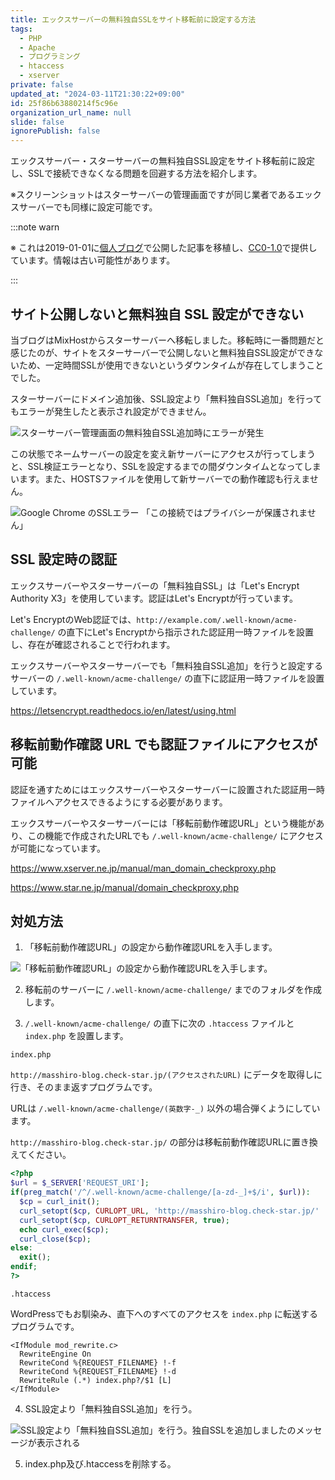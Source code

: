 ```yaml
---
title: エックスサーバーの無料独自SSLをサイト移転前に設定する方法
tags:
  - PHP
  - Apache
  - プログラミング
  - htaccess
  - xserver
private: false
updated_at: "2024-03-11T21:30:22+09:00"
id: 25f86b63880214f5c96e
organization_url_name: null
slide: false
ignorePublish: false
---
```


エックスサーバー・スターサーバーの無料独自SSL設定をサイト移転前に設定し、SSLで接続できなくなる問題を回避する方法を紹介します。

※スクリーンショットはスターサーバーの管理画面ですが同じ業者であるエックスサーバーでも同様に設定可能です。

:::note warn

※ これは2019-01-01に[個人ブログ](https://bicstone.me)で公開した記事を移植し、[CC0-1.0](https://creativecommons.org/publicdomain/zero/1.0/deed.ja)で提供しています。情報は古い可能性があります。

:::

## サイト公開しないと無料独自 SSL 設定ができない

当ブログはMixHostからスターサーバーへ移転しました。移転時に一番問題だと感じたのが、サイトをスターサーバーで公開しないと無料独自SSL設定ができないため、一定時間SSLが使用できないというダウンタイムが存在してしまうことでした。

スターサーバーにドメイン追加後、SSL設定より「無料独自SSL追加」を行ってもエラーが発生したと表示され設定ができません。

![スターサーバー管理画面の無料独自SSL追加時にエラーが発生](https://qiita-image-store.s3.ap-northeast-1.amazonaws.com/0/684999/16fa4e63-498a-c278-c4af-fd46dbad002d.png)

この状態でネームサーバーの設定を変え新サーバーにアクセスが行ってしまうと、SSL検証エラーとなり、SSLを設定するまでの間ダウンタイムとなってしまいます。また、HOSTSファイルを使用して新サーバーでの動作確認も行えません。

![Google Chrome のSSLエラー 「この接続ではプライバシーが保護されません」](https://qiita-image-store.s3.ap-northeast-1.amazonaws.com/0/684999/c75c1ae4-00e5-a93c-8242-be39a82ec6c1.png)

## SSL 設定時の認証

エックスサーバーやスターサーバーの「無料独自SSL」は「Let's Encrypt Authority X3」を使用しています。認証はLet's Encryptが行っています。

Let's EncryptのWeb認証では、`http://example.com/.well-known/acme-challenge/` の直下にLet's Encryptから指示された認証用一時ファイルを設置し、存在が確認されることで行われます。

エックスサーバーやスターサーバーでも「無料独自SSL追加」を行うと設定するサーバーの `/.well-known/acme-challenge/` の直下に認証用一時ファイルを設置しています。

https://letsencrypt.readthedocs.io/en/latest/using.html

## 移転前動作確認 URL でも認証ファイルにアクセスが可能

認証を通すためにはエックスサーバーやスターサーバーに設置された認証用一時ファイルへアクセスできるようにする必要があります。

エックスサーバーやスターサーバーには「移転前動作確認URL」という機能があり、この機能で作成されたURLでも `/.well-known/acme-challenge/` にアクセスが可能になっています。

https://www.xserver.ne.jp/manual/man_domain_checkproxy.php

https://www.star.ne.jp/manual/domain_checkproxy.php

## 対処方法

1. 「移転前動作確認URL」の設定から動作確認URLを入手します。

![「移転前動作確認URL」の設定から動作確認URLを入手します。](https://qiita-image-store.s3.ap-northeast-1.amazonaws.com/0/684999/63884fd3-31fd-7d1c-8ee4-b561a43fef58.png)

2. 移転前のサーバーに `/.well-known/acme-challenge/` までのフォルダを作成します。

3. `/.well-known/acme-challenge/` の直下に次の `.htaccess` ファイルと `index.php` を設置します。

`index.php`

`http://masshiro-blog.check-star.jp/(アクセスされたURL)` にデータを取得しに行き、そのまま返すプログラムです。

URLは `/.well-known/acme-challenge/(英数字-_)` 以外の場合弾くようにしています。

`http://masshiro-blog.check-star.jp/` の部分は移転前動作確認URLに置き換えてください。

```php
<?php
$url = $_SERVER['REQUEST_URI'];
if(preg_match('/^/.well-known/acme-challenge/[a-zd-_]+$/i', $url)):
  $cp = curl_init();
  curl_setopt($cp, CURLOPT_URL, 'http://masshiro-blog.check-star.jp/' . $url);
  curl_setopt($cp, CURLOPT_RETURNTRANSFER, true);
  echo curl_exec($cp);
  curl_close($cp);
else:
  exit();
endif;
?>
```

`.htaccess`

WordPressでもお馴染み、直下へのすべてのアクセスを `index.php` に転送するプログラムです。

```plain
<IfModule mod_rewrite.c>
  RewriteEngine On
  RewriteCond %{REQUEST_FILENAME} !-f
  RewriteCond %{REQUEST_FILENAME} !-d
  RewriteRule (.*) index.php?/$1 [L]
</IfModule>
```

4. SSL設定より「無料独自SSL追加」を行う。

![SSL設定より「無料独自SSL追加」を行う。独自SSLを追加しましたのメッセージが表示される](https://qiita-image-store.s3.ap-northeast-1.amazonaws.com/0/684999/b45d2ea7-dd51-94e2-ef33-30199a117c93.png)

5. index.php及び.htaccessを削除する。
